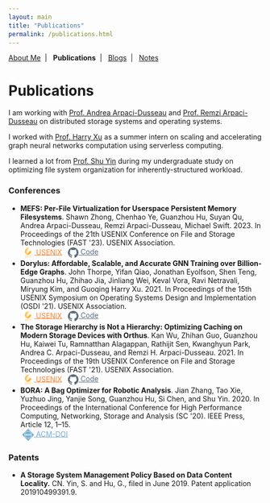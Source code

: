 ```yaml
---
layout: main
title: "Publications"
permalink: /publications.html
---
```


<p class="navigation-bar">
  <a href="/index.html">About Me</a>&nbsp;&nbsp;|&nbsp;&nbsp;
  <b>Publications</b>&nbsp;&nbsp;|&nbsp;&nbsp;
  <a href="/blogs.html">Blogs</a>&nbsp;&nbsp;|&nbsp;&nbsp;
  <a href="/notes.html">Notes</a>
</p>

# Publications

I am working with [Prof. Andrea Arpaci-Dusseau](http://pages.cs.wisc.edu/~dusseau/) and [Prof. Remzi Arpaci-Dusseau](http://pages.cs.wisc.edu/~remzi/) on distributed storage systems and operating systems.

I worked with [Prof. Harry Xu](http://web.cs.ucla.edu/~harryxu/) as a summer intern on scaling and accelerating graph neural networks computation using serverless computing.

I learned a lot from [Prof. Shu Yin](http://sist.shanghaitech.edu.cn/2018/0502/c2739a24245/page.htm) during my undergraduate study on optimizing file system organization for inherently-structured workload.

<style>
  a.btn-acmdoi {
    color: #5499C7;
    opacity: 0.8;
    display: inline-block;
    padding-right: 5px;
  }
  a.btn-acmdoi:hover, a.btn-acmdoi:focus {
    opacity: 1;
  }

  a.btn-usenix {
    color: #ff6600;
    opacity: 0.8;
    display: inline-block;
    padding-right: 5px;
  }
  a.btn-usenix:hover, a.btn-usenix:focus {
    opacity: 1;
  }

  a.btn-github {
    color: #34495E;
    opacity: 0.8;
    display: inline-block;
    padding-right: 5px;
  }
  a.btn-github:hover, a.btn-github:focus {
    opacity: 1;
  }

  a.btn-pdf {
    color: #EC7063;
    opacity: 0.8;
    display: inline-block;
    padding-right: 5px;
  }
  a.btn-pdf:hover, a.btn-pdf:focus {
    opacity: 1;
  }

  img.paper-button {
    height: 24px;
    vertical-align: middle;
    padding-left: 3px;
  }
  img.paper-button-small {
    height: 21px;
    vertical-align: middle;
    padding-left: 3px;
  }
</style>

### Conferences

- <b>MEFS: Per-File Virtualization for Userspace Persistent Memory Filesystems</b>. Shawn Zhong, Chenhao Ye, Guanzhou Hu, Suyan Qu, Andrea Arpaci-Dusseau, Remzi Arpaci-Dusseau, Michael Swift. 2023. In Proceedings of the 21th USENIX Conference on File and Storage Technologies (FAST '23). USENIX Association. <br/>
    <a class="btn-usenix" href="https://www.usenix.org/conference/fast23/presentation/zhong" target="_blank"><img class="paper-button" src="/assets/img/usenix-button.svg" /> USENIX</a>
    <a class="btn-github" href="https://github.com/WiscADSL/MadFS" target="_blank"><img class="paper-button-small" src="/assets/img/github-button.svg" /> Code</a>
- <b>Dorylus: Affordable, Scalable, and Accurate GNN Training over Billion-Edge Graphs</b>. John Thorpe, Yifan Qiao, Jonathan Eyolfson, Shen Teng, Guanzhou Hu, Zhihao Jia, Jinliang Wei, Keval Vora, Ravi Netravali, Miryung Kim, and Guoqing Harry Xu. 2021. In Proceedings of the 15th USENIX Symposium on Operating Systems Design and Implementation (OSDI '21). USENIX Association. <br/>
    <a class="btn-usenix" href="https://www.usenix.org/conference/osdi21/presentation/thorpe" target="_blank"><img class="paper-button" src="/assets/img/usenix-button.svg" /> USENIX</a>
    <a class="btn-github" href="https://github.com/uclasystem/dorylus" target="_blank"><img class="paper-button-small" src="/assets/img/github-button.svg" /> Code</a>
- <b>The Storage Hierarchy is Not a Hierarchy: Optimizing Caching on Modern Storage Devices with Orthus</b>. Kan Wu, Zhihan Guo, Guanzhou Hu, Kaiwei Tu, Ramnatthan Alagappan, Rathijit Sen, Kwanghyun Park, Andrea C. Arpaci-Dusseau, and Remzi H. Arpaci-Dusseau. 2021. In Proceedings of the 19th USENIX Conference on File and Storage Technologies (FAST '21). USENIX Association. <br/>
    <a class="btn-usenix" href="https://www.usenix.org/conference/fast21/presentation/wu-kan" target="_blank"><img class="paper-button" src="/assets/img/usenix-button.svg" /> USENIX</a>
    <a class="btn-github" href="https://github.com/josehu07/nhc-demo" target="_blank"><img class="paper-button-small" src="/assets/img/github-button.svg" /> Code</a>
- <b>BORA: A Bag Optimizer for Robotic Analysis</b>. Jian Zhang, Tao Xie, Yuzhuo Jing, Yanjie Song, Guanzhou Hu, Si Chen, and Shu Yin. 2020. In Proceedings of the International Conference for High Performance Computing, Networking, Storage and Analysis (SC '20). IEEE Press, Article 12, 1–15. <br/>
    <a class="btn-acmdoi" href="https://dl.acm.org/doi/abs/10.5555/3433701.3433716" target="_blank"><img class="paper-button" src="/assets/img/acmdoi-button.svg" /> ACM-DOI</a>

### Patents

- <b>A Storage System Management Policy Based on Data Content Locality.</b> CN. Yin, S. and Hu, G., filed in June 2019. Patent application 201910499391.9.

